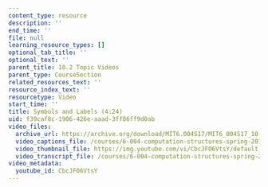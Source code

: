 ```yaml
---
content_type: resource
description: ''
end_time: ''
file: null
learning_resource_types: []
optional_tab_title: ''
optional_text: ''
parent_title: 10.2 Topic Videos
parent_type: CourseSection
related_resources_text: ''
resource_index_text: ''
resourcetype: Video
start_time: ''
title: Symbols and Labels (4:24)
uid: f39caf8c-1906-426e-aaad-3ff06ff9d0ab
video_files:
  archive_url: https://archive.org/download/MIT6.004S17/MIT6_004S17_10-02-02_300k.mp4
  video_captions_file: /courses/6-004-computation-structures-spring-2017/c9fd63fb33685937bc3fd8ea5f4ee168_3636264.vtt
  video_thumbnail_file: https://img.youtube.com/vi/CbcJFO6VtsY/default.jpg
  video_transcript_file: /courses/6-004-computation-structures-spring-2017/0ca3e1fd12fa3b034ed1eb4e0bb691b0_3636264.pdf
video_metadata:
  youtube_id: CbcJFO6VtsY
---
```

